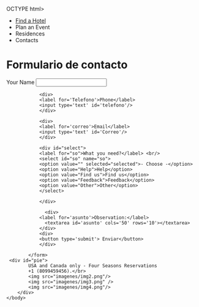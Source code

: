 OCTYPE html>
<!--
To change this license header, choose License Headers in Project Properties.
To change this template file, choose Tools | Templates
and open the template in the editor.
-->
<html>
    <head>
        <title>contacts</title>
        <meta charset="UTF-8">
        <meta name="viewport" content="width=device-width, initial-scale=1.0">
        <link rel='stylesheet' type='text/css' href=css/estilos.css>
    </head>
    <body>
        <div id="cabecera">
            <div id="menu">
            <ul>
            <li><a href="index.html">Find a Hotel</a></li>
            <li>Plan an Event</li>
            <li>Residences</li>
            <li>Contacts</li>
            </ul>
                </div>
            </div>
            <h1>Formulario de contacto</h1>
            <form>
                <div>
                <label for='nombre'>Your Name</label>
                <input type='text' id='nombre'/>
                </div>
                
                <div>
                <label for='Telefono'>Phone</label>
                <input type='text' id='telefono'/>
                </div>
                
                <div>
                <label for='correo'>Email</label>
                <input type='text' id='Correo'/>
                </div>
                
                <div id="select">
                <label for="so">What you need?</label> <br/>
                <select id="so" name="so">
                <option value="" selected="selected">- Choose -</option>
                <option value="Help">Help</option>
                <option value="Find us">Find us</option>
                <option value="Feedback">Feedback</option>
                <option value="Other">Other</option>
                </select>
                
                </div>
                
                  <div>
                <label for='asunto'>Observation:</label>
                  <textarea id='asunto' cols='50' rows='10'></textarea>
                </div>
                <div>
                <button type='submit'> Enviar</button>
                </div>
                
            </form>
     <div id="pie">
            USA and Canada only - Four Seasons Reservations
            +1 (8099459456).</br>
            <img src="imagenes/img2.png"/>
            <img src="imagenes/img3.png" />
            <img src="imagenes/img4.png"/>
        </div>
    </body>
</html>

